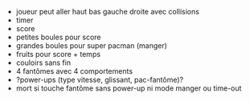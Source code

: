 - joueur peut aller haut bas gauche droite avec collisions
- timer
- score
- petites boules pour score
- grandes boules pour super pacman (manger)
- fruits pour score + temps
- couloirs sans fin
- 4 fantômes avec 4 comportements
- ?power-ups (type vitesse, glissant, pac-fantôme)?
- mort si touche fantôme sans power-up ni mode manger ou time-out
